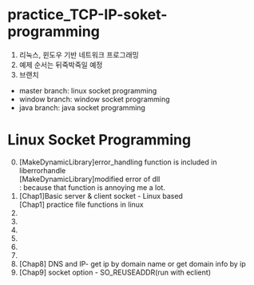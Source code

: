 # practice_TCP-IP-soket-programming
1. 리눅스, 윈도우 기반 네트워크 프로그래밍
2. 예제 순서는 뒤죽박죽일 예정
3. 브랜치
* master branch: linux socket programming
* window branch: window socket programming
* java branch: java socket programming


Linux Socket Programming
==================================
0. [MakeDynamicLibrary]error_handling function is included in liberrorhandle
<br>[MakeDynamicLibrary]modified error of dll
<br>: because that function is annoying me a lot.
1. [Chap1]Basic server & client socket - Linux based
<br>[Chap1] practice file functions in linux
2. 
3. 
4. 
5. 
6. 
7. 
8. [Chap8] DNS and IP- get ip by domain name or get domain info by ip
9. [Chap9] socket option - SO_REUSEADDR(run with eclient)
